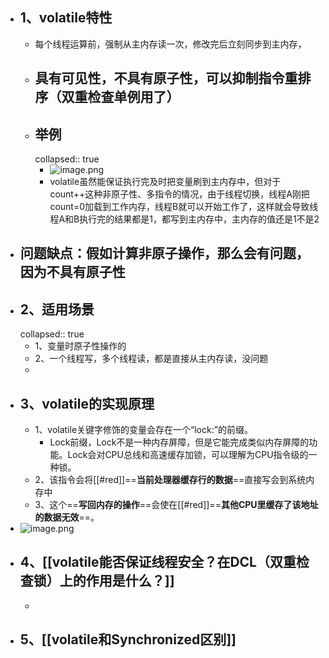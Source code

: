 - ## 1、volatile特性
	- 每个线程运算前，强制从主内存读一次，修改完后立刻同步到主内存，
	- ## 具有可见性，不具有原子性，可以抑制指令重排序（双重检查单例用了）
	- ## 举例
	  collapsed:: true
		- ![image.png](../assets/image_1690164891325_0.png)
		- volatile虽然能保证执行完及时把变量刷到主内存中，但对于count++这种非原子性、多指令的情况，由于线程切换，线程A刚把count=0加载到工作内存，线程B就可以开始工作了，这样就会导致线程A和B执行完的结果都是1，都写到主内存中，主内存的值还是1不是2
- ## 问题缺点：假如计算非原子操作，那么会有问题，因为不具有原子性
- ## 2、适用场景
  collapsed:: true
	- 1、变量时原子性操作的
	- 2、一个线程写，多个线程读，都是直接从主内存读，没问题
	-
- ## 3、volatile的实现原理
	- 1、volatile关键字修饰的变量会存在一个“lock:”的前缀。
		- Lock前缀，Lock不是一种内存屏障，但是它能完成类似内存屏障的功能。Lock会对CPU总线和高速缓存加锁，可以理解为CPU指令级的一种锁。
	- 2、该指令会将[[#red]]==**当前处理器缓存行的数据**==直接写会到系统内存中
	- 3、这个==**写回内存的操作**==会使在[[#red]]==**其他CPU里缓存了该地址的数据无效**==。
- ![image.png](../assets/image_1690166711989_0.png)
- ## 4、[[volatile能否保证线程安全？在DCL（双重检查锁）上的作用是什么？]]
	-
- ## 5、[[volatile和Synchronized区别]]